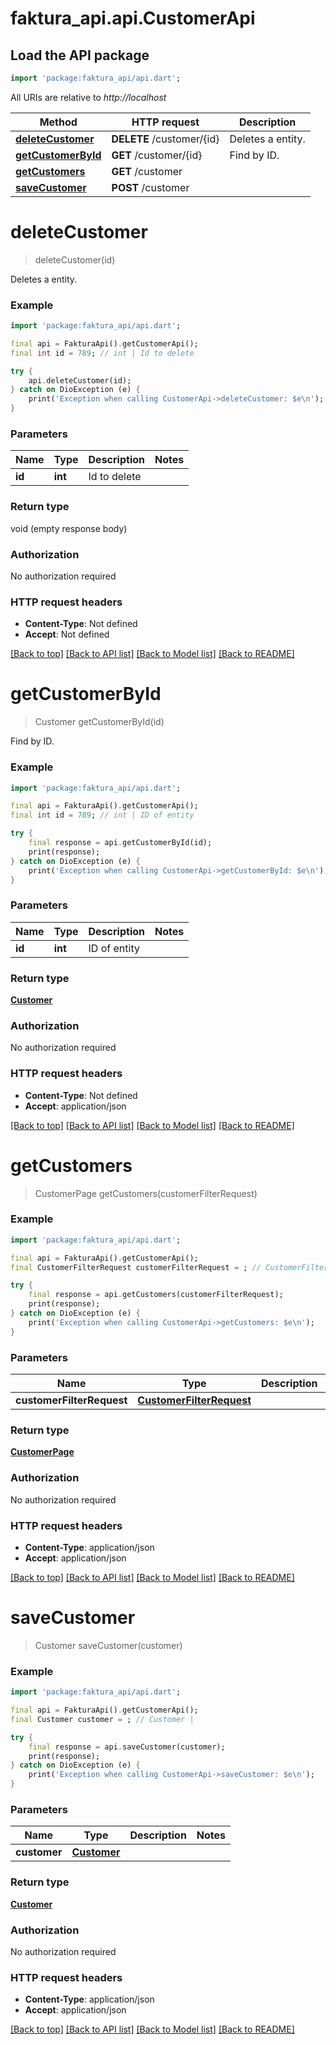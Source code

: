 # faktura_api.api.CustomerApi

## Load the API package
```dart
import 'package:faktura_api/api.dart';
```

All URIs are relative to *http://localhost*

Method | HTTP request | Description
------------- | ------------- | -------------
[**deleteCustomer**](CustomerApi.md#deletecustomer) | **DELETE** /customer/{id} | Deletes a entity.
[**getCustomerById**](CustomerApi.md#getcustomerbyid) | **GET** /customer/{id} | Find by ID.
[**getCustomers**](CustomerApi.md#getcustomers) | **GET** /customer | 
[**saveCustomer**](CustomerApi.md#savecustomer) | **POST** /customer | 


# **deleteCustomer**
> deleteCustomer(id)

Deletes a entity.

### Example
```dart
import 'package:faktura_api/api.dart';

final api = FakturaApi().getCustomerApi();
final int id = 789; // int | Id to delete

try {
    api.deleteCustomer(id);
} catch on DioException (e) {
    print('Exception when calling CustomerApi->deleteCustomer: $e\n');
}
```

### Parameters

Name | Type | Description  | Notes
------------- | ------------- | ------------- | -------------
 **id** | **int**| Id to delete | 

### Return type

void (empty response body)

### Authorization

No authorization required

### HTTP request headers

 - **Content-Type**: Not defined
 - **Accept**: Not defined

[[Back to top]](#) [[Back to API list]](../README.md#documentation-for-api-endpoints) [[Back to Model list]](../README.md#documentation-for-models) [[Back to README]](../README.md)

# **getCustomerById**
> Customer getCustomerById(id)

Find by ID.

### Example
```dart
import 'package:faktura_api/api.dart';

final api = FakturaApi().getCustomerApi();
final int id = 789; // int | ID of entity

try {
    final response = api.getCustomerById(id);
    print(response);
} catch on DioException (e) {
    print('Exception when calling CustomerApi->getCustomerById: $e\n');
}
```

### Parameters

Name | Type | Description  | Notes
------------- | ------------- | ------------- | -------------
 **id** | **int**| ID of entity | 

### Return type

[**Customer**](Customer.md)

### Authorization

No authorization required

### HTTP request headers

 - **Content-Type**: Not defined
 - **Accept**: application/json

[[Back to top]](#) [[Back to API list]](../README.md#documentation-for-api-endpoints) [[Back to Model list]](../README.md#documentation-for-models) [[Back to README]](../README.md)

# **getCustomers**
> CustomerPage getCustomers(customerFilterRequest)



### Example
```dart
import 'package:faktura_api/api.dart';

final api = FakturaApi().getCustomerApi();
final CustomerFilterRequest customerFilterRequest = ; // CustomerFilterRequest | 

try {
    final response = api.getCustomers(customerFilterRequest);
    print(response);
} catch on DioException (e) {
    print('Exception when calling CustomerApi->getCustomers: $e\n');
}
```

### Parameters

Name | Type | Description  | Notes
------------- | ------------- | ------------- | -------------
 **customerFilterRequest** | [**CustomerFilterRequest**](CustomerFilterRequest.md)|  | [optional] 

### Return type

[**CustomerPage**](CustomerPage.md)

### Authorization

No authorization required

### HTTP request headers

 - **Content-Type**: application/json
 - **Accept**: application/json

[[Back to top]](#) [[Back to API list]](../README.md#documentation-for-api-endpoints) [[Back to Model list]](../README.md#documentation-for-models) [[Back to README]](../README.md)

# **saveCustomer**
> Customer saveCustomer(customer)



### Example
```dart
import 'package:faktura_api/api.dart';

final api = FakturaApi().getCustomerApi();
final Customer customer = ; // Customer | 

try {
    final response = api.saveCustomer(customer);
    print(response);
} catch on DioException (e) {
    print('Exception when calling CustomerApi->saveCustomer: $e\n');
}
```

### Parameters

Name | Type | Description  | Notes
------------- | ------------- | ------------- | -------------
 **customer** | [**Customer**](Customer.md)|  | 

### Return type

[**Customer**](Customer.md)

### Authorization

No authorization required

### HTTP request headers

 - **Content-Type**: application/json
 - **Accept**: application/json

[[Back to top]](#) [[Back to API list]](../README.md#documentation-for-api-endpoints) [[Back to Model list]](../README.md#documentation-for-models) [[Back to README]](../README.md)

